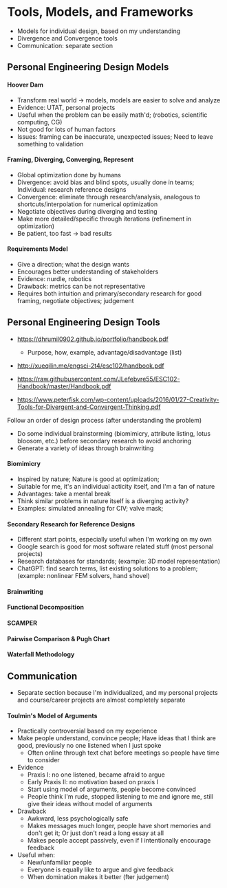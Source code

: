 # Tools, Models, and Frameworks

 - Models for individual design, based on my understanding
 - Divergence and Convergence tools
 - Communication: separate section


## Personal Engineering Design Models

#### Hoover Dam
 - Transform real world -> models, models are easier to solve and analyze
 - Evidence: UTAT, personal projects
 - Useful when the problem can be easily math'd; (robotics, scientific computing, CG)
 - Not good for lots of human factors
 - Issues: framing can be inaccurate, unexpected issues; Need to leave something to validation

#### Framing, Diverging, Converging, Represent
 - Global optimization done by humans
 - Divergence: avoid bias and blind spots, usually done in teams; Individual: research reference designs
 - Convergence: eliminate through research/analysis, analogous to shortcuts/interpolation for numerical optimization
 - Negotiate objectives during diverging and testing
 - Make more detailed/specific through iterations (refinement in optimization)
 - Be patient, too fast -> bad results

#### Requirements Model
 - Give a direction; what the design wants
 - Encourages better understanding of stakeholders
 - Evidence: nurdle, robotics
 - Drawback: metrics can be not representative
 - Requires both intuition and primary/secondary research for good framing, negotiate objectives; judgement


## Personal Engineering Design Tools

 - https://dhrumil0902.github.io/portfolio/handbook.pdf
      - Purpose, how, example, advantage/disadvantage (list)
 - http://xueqilin.me/engsci-2t4/esc102/handbook.pdf
 - https://raw.githubusercontent.com/JLefebvre55/ESC102-Handbook/master/Handbook.pdf

 - https://www.peterfisk.com/wp-content/uploads/2016/01/27-Creativity-Tools-for-Divergent-and-Convergent-Thinking.pdf

Follow an order of design process (after understanding the problem)
 - Do some individual brainstorming (biomimicry, attribute listing, lotus bloosom, etc.) before secondary research to avoid anchoring
 - Generate a variety of ideas through brainwriting

#### Biomimicry
 - Inspired by nature; Nature is good at optimization;
 - Suitable for me, it's an individual acticity itself, and I'm a fan of nature
 - Advantages: take a mental break
 - Think similar problems in nature itself is a diverging activity?
 - Examples: simulated annealing for CIV; valve mask;


#### Secondary Research for Reference Designs
 - Different start points, especially useful when I'm working on my own
 - Google search is good for most software related stuff (most personal projects)
 - Research databases for standards; (example: 3D model representation)
 - ChatGPT: find search terms, list existing solutions to a problem; (example: nonlinear FEM solvers, hand shovel)

#### Brainwriting


#### Functional Decomposition


#### SCAMPER


#### Pairwise Comparison & Pugh Chart


#### Waterfall Methodology



## Communication

 - Separate section because I'm individualized, and my personal projects and course/career projects are almost completely separate

#### Toulmin's Model of Arguments
 - Practically controversial based on my experience
 - Make people understand, convince people; Have ideas that I think are good, previously no one listened when I just spoke
    - Often online through text chat before meetings so people have time to consider
 - Evidence
    - Praxis I: no one listened, became afraid to argue
    - Early Praxis II: no motivation based on praxis I
    - Start using model of arguments, people become convinced
    - People think I'm rude, stopped listening to me and ignore me, still give their ideas without model of arguments
 - Drawback
    - Awkward, less psychologically safe
    - Makes messages much longer, people have short memories and don't get it; Or just don't read a long essay at all
    - Makes people accept passively, even if I intentionally encourage feedback
 - Useful when:
    - New/unfamiliar people
    - Everyone is equally like to argue and give feedback
    - When domination makes it better (fter judgement)

